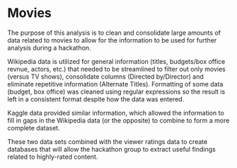 # Movies
The purpose of this analysis is to clean and consolidate large amounts of data related to movies to allow for the information to be used for further analysis during a hackathon.

Wikipedia data is utilized for general information (titles, budgets/box office revnue, actors, etc.) that needed to be streamlined to filter out only movies (versus TV shows), consolidate columns (Directed by/Director) and eliminate repetitive information (Alternate Titles). Formatting of some data (budget, box office) was cleaned using regular expressions so the result is left in a consistent format despite how the data was entered.

Kaggle data provided similar information, which allowed the information to fill in gaps in the Wikipedia data (or the opposite) to combine to form a more complete dataset. 

These two data sets combined with the viewer ratings data to create databases that will allow the hackathon group to extract useful findings related to highly-rated content.

